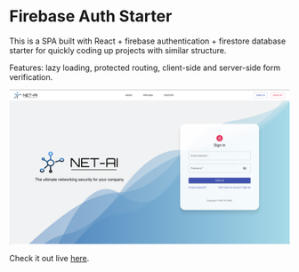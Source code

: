 # Firebase Auth Starter

This is a SPA built with React + firebase authentication + firestore database starter for quickly coding up projects with similar structure.

Features: lazy loading, protected routing, client-side and server-side form verification.

![Screenshot](readme-assets/screenshot.png)

Check it out live [here](https://firebase-auth-starter.netlify.app/).

